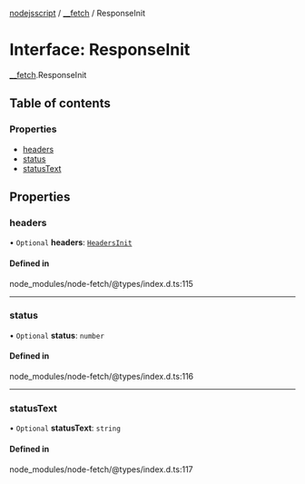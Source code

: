 [nodejsscript](../README.md) / [\_\_fetch](../modules/_fetch.md) / ResponseInit

# Interface: ResponseInit

[__fetch](../modules/_fetch.md).ResponseInit

## Table of contents

### Properties

- [headers](fetch.ResponseInit.md#headers)
- [status](fetch.ResponseInit.md#status)
- [statusText](fetch.ResponseInit.md#statustext)

## Properties

### headers

• `Optional` **headers**: [`HeadersInit`](../modules/_fetch.md#headersinit)

#### Defined in

node_modules/node-fetch/@types/index.d.ts:115

___

### status

• `Optional` **status**: `number`

#### Defined in

node_modules/node-fetch/@types/index.d.ts:116

___

### statusText

• `Optional` **statusText**: `string`

#### Defined in

node_modules/node-fetch/@types/index.d.ts:117
